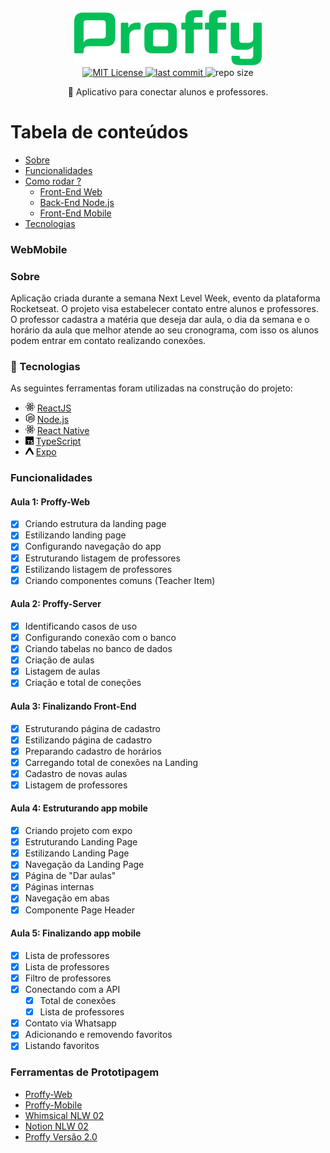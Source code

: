 <div align="center">
   <img src="web/src/assets/images/greenLogo.svg" alt="proffy" width="300"/>
</div>

<div align="center">
  <a href="https://github.com/EmmanuellaAlbuquerque/proffy/blob/master/LICENSE">
  <img src="https://img.shields.io/github/license/emmanuellaalbuquerque/proffy?color=%2304BF58" alt="MIT License">
  </a> 
  <a href="https://github.com/EmmanuellaAlbuquerque/proffy/commits/master">
    <img src="https://img.shields.io/github/last-commit/EmmanuellaAlbuquerque/proffy?color=%2304BF58" alt="last commit">
  </a>
  <img src="https://img.shields.io/github/repo-size/EmmanuellaAlbuquerque/proffy?color=%2304BF58" alt="repo size">
</div>

<p align="center">🚀 Aplicativo para conectar alunos e professores.</p>

Tabela de conteúdos
=================

   * [Sobre](#Sobre)
   * [Funcionalidades](#Funcionalidades)
   * [Como rodar ?](#run)
      * [Front-End Web](https://github.com/EmmanuellaAlbuquerque/proffy/tree/master/web#como-rodar)
      * [Back-End Node.js](https://github.com/EmmanuellaAlbuquerque/proffy/tree/master/server#como-rodar-)
      * [Front-End Mobile](https://github.com/EmmanuellaAlbuquerque/proffy/tree/master/mobile#como-rodar)
   * [Tecnologias](#hammer-Tecnologias)

### WebMobile


### Sobre
Aplicação criada durante a semana Next Level Week, evento da plataforma Rocketseat. O projeto visa estabelecer contato entre alunos e professores. O professor cadastra a matéria que deseja dar aula, o dia da semana e o horário da aula que melhor atende ao seu cronograma, com isso os alunos podem entrar em contato realizando conexões.

### :hammer: Tecnologias

As seguintes ferramentas foram utilizadas na construção do projeto:

- <img src="images/technologies-icons/react.svg" alt="react" width="15"> [ReactJS](https://pt-br.reactjs.org/)
- <img src="images/technologies-icons/node-dot-js.svg" alt="typescript" width="15"> [Node.js](https://nodejs.org/en/)
- <img src="images/technologies-icons/react.svg" alt="react" width="15"> [React Native](https://reactnative.dev/)
- <img src="images/technologies-icons/typescript.svg" alt="typescript" width="13"> [TypeScript](https://www.typescriptlang.org/)
- <img src="images/technologies-icons/expo.svg" alt="expo" width="13"> [Expo](https://expo.io/)

### Funcionalidades

#### Aula 1: Proffy-Web
- [x] Criando estrutura da landing page
- [x] Estilizando landing page
- [x] Configurando navegação do app
- [x] Estruturando listagem de professores
- [x] Estilizando listagem de professores
- [x] Criando componentes comuns (Teacher Item)

#### Aula 2: Proffy-Server
- [x] Identificando casos de uso
- [x] Configurando conexão com o banco
- [x] Criando tabelas no banco de dados
- [x] Criação de aulas
- [x] Listagem de aulas
- [x] Criação e total de coneções

#### Aula 3: Finalizando Front-End
- [x] Estruturando página de cadastro
- [x] Estilizando página de cadastro
- [x] Preparando cadastro de horários
- [x] Carregando total de conexões na Landing
- [x] Cadastro de novas aulas
- [x] Listagem de professores

#### Aula 4: Estruturando app mobile
- [x] Criando projeto com expo
- [x] Estruturando Landing Page
- [x] Estilizando Landing Page
- [x] Navegação da Landing Page
- [x] Página de "Dar aulas"
- [x] Páginas internas
- [x] Navegação em abas
- [x] Componente Page Header

#### Aula 5: Finalizando app mobile
- [x] Lista de professores
- [x] Lista de professores
- [x] Filtro de professores
- [x] Conectando com a API
  - [x] Total de conexões
  - [x] Lista de professores
- [x] Contato via Whatsapp
- [x] Adicionando e removendo favoritos
- [x] Listando favoritos

### Ferramentas de Prototipagem
- [Proffy-Web](https://www.figma.com/file/GHGS126t7WYjnPZdRKChJF/Proffy-Web)
- [Proffy-Mobile](https://www.figma.com/file/e33KvgUpFdunXxJjHnK7CG/Proffy-Mobile)
- [Whimsical NLW 02](https://whimsical.com/4Ug5pJLABvCj2NWQXyuK38)
- [Notion NLW 02](https://www.notion.so/Layout-Proffy-3d5f45f54ec54ef9b2103565b7cce4e1)
- [Proffy Versão 2.0](https://www.notion.so/Vers-o-2-0-Proffy-eefca1b981694cd0a895613bc6235970)


